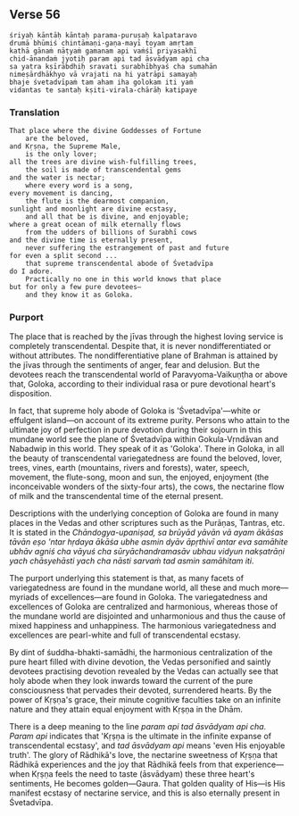 ## Verse 56

    śriyaḥ kāntāḥ kāntaḥ parama-puruṣaḥ kalpataravo
    drumā bhūmiś chintāmaṇi-gaṇa-mayī toyam amṛtam
    kathā gānaṁ nāṭyaṁ gamanam api vaṁśī priyasakhī
    chid-ānandaṁ jyotiḥ param api tad āsvādyam api cha
    sa yatra kṣīrābdhiḥ sravati surabhībhyaś cha sumahān
    nimeṣārdhākhyo vā vrajati na hi yatrāpi samayaḥ
    bhaje śvetadvīpaṁ tam aham iha golokam iti yaṁ
    vidantas te santaḥ kṣiti-virala-chārāḥ katipaye

### Translation

    That place where the divine Goddesses of Fortune
        are the beloved,
    and Kṛṣṇa, the Supreme Male,
        is the only lover;
    all the trees are divine wish-fulfilling trees,
        the soil is made of transcendental gems
    and the water is nectar;
        where every word is a song,
    every movement is dancing,
        the flute is the dearmost companion,
    sunlight and moonlight are divine ecstasy,
        and all that be is divine, and enjoyable;
    where a great ocean of milk eternally flows
        from the udders of billions of Surabhī cows
    and the divine time is eternally present,
        never suffering the estrangement of past and future
    for even a split second ...
        that supreme transcendental abode of Śvetadvīpa
    do I adore.
        Practically no one in this world knows that place
    but for only a few pure devotees—
        and they know it as Goloka. 

### Purport

The place that is reached by the jīvas through the highest loving service is completely transcendental. Despite that, it is never nondifferentiated or without attributes. The nondifferentiative plane of Brahman is attained by the jīvas through the sentiments of anger, fear and delusion. But the devotees reach the transcendental world of Paravyoma-Vaikuṇṭha or above that, Goloka, according to their individual rasa or pure devotional heart's disposition.

In fact, that supreme holy abode of Goloka is 'Śvetadvīpa'—white or effulgent island—on account of its extreme purity. Persons who attain to the ultimate joy of perfection in pure devotion during their sojourn in this mundane world see the plane of Śvetadvīpa within Gokula-Vṛndāvan and Nabadwip in this world. They speak of it as 'Goloka'. There in Goloka, in all the beauty of transcendental variegatedness are found the beloved, lover, trees, vines, earth (mountains, rivers and forests), water, speech, movement, the flute-song, moon and sun, the enjoyed, enjoyment (the inconceivable wonders of the sixty-four arts), the cows, the nectarine flow of milk and the transcendental time of the eternal present.

Descriptions with the underlying conception of Goloka are found in many places in the Vedas and other scriptures such as the Purāṇas, Tantras, etc. It is stated in the *Chāndogya-upaniṣad, sa brūyād yāvān vā ayam ākāśas tāvān eṣo 'ntar hṛdaya ākāśa ubhe asmin dyāv āpṛthivī antar eva samāhite ubhāv agniś cha vāyuś cha sūryāchandramasāv ubhau vidyun nakṣatrāṇi yach chāsyehāsti yach cha nāsti sarvaṁ tad asmin samāhitam iti*.

The purport underlying this statement is that, as many facets of variegatedness are found in the mundane world, all these and much more—myriads of excellences—are found in Goloka. The variegatedness and excellences of Goloka are centralized and harmonious, whereas those of the mundane world are disjointed and unharmonious and thus the cause of mixed happiness and unhappiness. The harmonious variegatedness and excellences are pearl-white and full of transcendental ecstasy.

By dint of śuddha-bhakti-samādhi, the harmonious centralization of the pure heart filled with divine devotion, the Vedas personified and saintly devotees practising devotion revealed by the Vedas can actually see that holy abode when they look inwards toward the current of the pure consciousness that pervades their devoted, surrendered hearts. By the power of Kṛṣṇa's grace, their minute cognitive faculties take on an infinite nature and they attain equal enjoyment with Kṛṣṇa in the Dhām.

There is a deep meaning to the line *param api tad āsvādyam api cha. Param api* indicates that 'Kṛṣṇa is the ultimate in the infinite expanse of transcendental ecstasy', and *tad āsvādyam api* means 'even His enjoyable truth'. The glory of Rādhikā's love, the nectarine sweetness of Kṛṣṇa that Rādhikā experiences and the joy that Rādhikā feels from that experience—when Kṛṣṇa feels the need to taste (āsvādyam) these three heart's sentiments, He becomes golden—Gaura. That golden quality of His—is His manifest ecstasy of nectarine service, and this is also eternally present in Śvetadvīpa.
